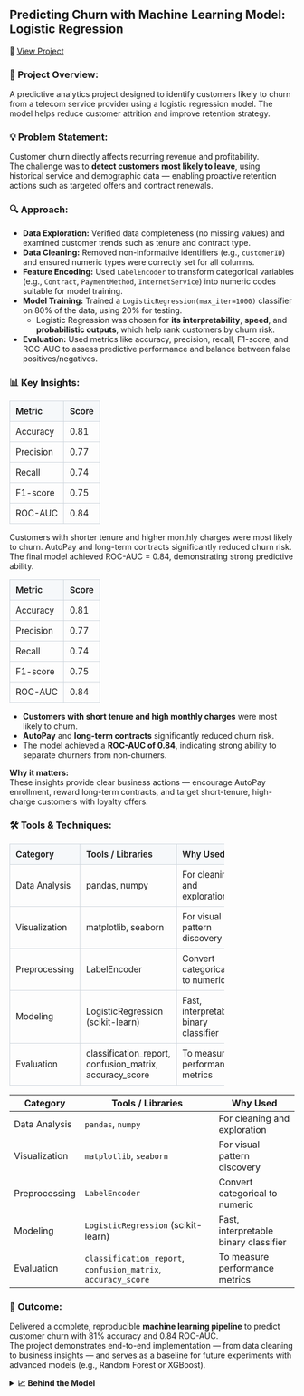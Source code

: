 ## Predicting Churn with Machine Learning Model: Logistic Regression 
📓 <a href="https://github.com/cdsouza2701/cdsouza2701/blob/main/Predicting_Churn_with_Machine_Learning_Model_Logistic_Regression.ipynb" target="_blank" rel="noopener noreferrer">View Project</a>



### 🧩 Project Overview: 
A predictive analytics project designed to identify customers likely to churn from a telecom service provider using a logistic regression model. The model helps reduce customer attrition and improve retention strategy.


### 💡 Problem Statement: 
Customer churn directly affects recurring revenue and profitability.  
The challenge was to **detect customers most likely to leave**, using historical service and demographic data — enabling proactive retention actions such as targeted offers and contract renewals.

### 🔍 Approach: 
- **Data Exploration:** Verified data completeness (no missing values) and examined customer trends such as tenure and contract type.  
- **Data Cleaning:** Removed non-informative identifiers (e.g., `customerID`) and ensured numeric types were correctly set for all columns.  
- **Feature Encoding:** Used `LabelEncoder` to transform categorical variables (e.g., `Contract`, `PaymentMethod`, `InternetService`) into numeric codes suitable for model training.  
- **Model Training:** Trained a `LogisticRegression(max_iter=1000)` classifier on 80% of the data, using 20% for testing.
  - Logistic Regression was chosen for **its interpretability**, **speed**, and **probabilistic outputs**, which help rank customers by churn risk.
- **Evaluation:** Used metrics like accuracy, precision, recall, F1-score, and ROC-AUC to assess predictive performance and balance between false positives/negatives.  

### 📊 Key Insights:

<table style="border-collapse:collapse; width:260px; font-size:0.95rem;">
  <tr>
    <th style="border:1px solid #d0d7de; background-color:#f6f8fa; text-align:left; padding:8px 10px; font-weight:600;">
      Metric
    </th>
    <th style="border:1px solid #d0d7de; background-color:#f6f8fa; text-align:left; padding:8px 10px; font-weight:600;">
      Score
    </th>
  </tr>
  <tr>
    <td style="border:1px solid #d0d7de; padding:8px 10px;">Accuracy</td>
    <td style="border:1px solid #d0d7de; padding:8px 10px;">0.81</td>
  </tr>
  <tr>
    <td style="border:1px solid #d0d7de; padding:8px 10px;">Precision</td>
    <td style="border:1px solid #d0d7de; padding:8px 10px;">0.77</td>
  </tr>
  <tr>
    <td style="border:1px solid #d0d7de; padding:8px 10px;">Recall</td>
    <td style="border:1px solid #d0d7de; padding:8px 10px;">0.74</td>
  </tr>
  <tr>
    <td style="border:1px solid #d0d7de; padding:8px 10px;">F1-score</td>
    <td style="border:1px solid #d0d7de; padding:8px 10px;">0.75</td>
  </tr>
  <tr>
    <td style="border:1px solid #d0d7de; padding:8px 10px;">ROC-AUC</td>
    <td style="border:1px solid #d0d7de; padding:8px 10px;">0.84</td>
  </tr>
</table>

Customers with shorter tenure and higher monthly charges were most likely to churn.
AutoPay and long-term contracts significantly reduced churn risk.
The final model achieved ROC-AUC = 0.84, demonstrating strong predictive ability.

<table style="border-collapse:collapse; width:260px; font-size:0.95rem;">
  <tr>
    <th style="border:1px solid #d0d7de; background-color:#f6f8fa; text-align:left; padding:8px 10px; font-weight:600;">Metric</th>
    <th style="border:1px solid #d0d7de; background-color:#f6f8fa; text-align:left; padding:8px 10px; font-weight:600;">Score</th>
  </tr>
  <tr><td style="border:1px solid #d0d7de; padding:8px 10px;">Accuracy</td><td style="border:1px solid #d0d7de; padding:8px 10px;">0.81</td></tr>
  <tr><td style="border:1px solid #d0d7de; padding:8px 10px;">Precision</td><td style="border:1px solid #d0d7de; padding:8px 10px;">0.77</td></tr>
  <tr><td style="border:1px solid #d0d7de; padding:8px 10px;">Recall</td><td style="border:1px solid #d0d7de; padding:8px 10px;">0.74</td></tr>
  <tr><td style="border:1px solid #d0d7de; padding:8px 10px;">F1-score</td><td style="border:1px solid #d0d7de; padding:8px 10px;">0.75</td></tr>
  <tr><td style="border:1px solid #d0d7de; padding:8px 10px;">ROC-AUC</td><td style="border:1px solid #d0d7de; padding:8px 10px;">0.84</td></tr>
</table>

- **Customers with short tenure and high monthly charges** were most likely to churn.  
- **AutoPay** and **long-term contracts** significantly reduced churn risk.  
- The model achieved a **ROC-AUC of 0.84**, indicating strong ability to separate churners from non-churners.  

**Why it matters:**  
These insights provide clear business actions — encourage AutoPay enrollment, reward long-term contracts, and target short-tenure, high-charge customers with loyalty offers.

### 🛠️ Tools & Techniques:

<table style="border-collapse:collapse; width:380px; font-size:0.95rem;">
  <tr>
    <th style="border:1px solid #d0d7de; background-color:#f6f8fa; text-align:left; padding:8px 10px; font-weight:600;">Category</th>
    <th style="border:1px solid #d0d7de; background-color:#f6f8fa; text-align:left; padding:8px 10px; font-weight:600;">Tools / Libraries</th>
    <th style="border:1px solid #d0d7de; background-color:#f6f8fa; text-align:left; padding:8px 10px; font-weight:600;">Why Used</th>
  </tr>
  <tr><td style="border:1px solid #d0d7de; padding:8px 10px;">Data Analysis</td><td style="border:1px solid #d0d7de; padding:8px 10px;">pandas, numpy</td><td style="border:1px solid #d0d7de; padding:8px 10px;">For cleaning and exploration</td></tr>
  <tr><td style="border:1px solid #d0d7de; padding:8px 10px;">Visualization</td><td style="border:1px solid #d0d7de; padding:8px 10px;">matplotlib, seaborn</td><td style="border:1px solid #d0d7de; padding:8px 10px;">For visual pattern discovery</td></tr>
  <tr><td style="border:1px solid #d0d7de; padding:8px 10px;">Preprocessing</td><td style="border:1px solid #d0d7de; padding:8px 10px;">LabelEncoder</td><td style="border:1px solid #d0d7de; padding:8px 10px;">Convert categorical to numeric</td></tr>
  <tr><td style="border:1px solid #d0d7de; padding:8px 10px;">Modeling</td><td style="border:1px solid #d0d7de; padding:8px 10px;">LogisticRegression (scikit-learn)</td><td style="border:1px solid #d0d7de; padding:8px 10px;">Fast, interpretable binary classifier</td></tr>
  <tr><td style="border:1px solid #d0d7de; padding:8px 10px;">Evaluation</td><td style="border:1px solid #d0d7de; padding:8px 10px;">classification_report, confusion_matrix, accuracy_score</td><td style="border:1px solid #d0d7de; padding:8px 10px;">To measure performance metrics</td></tr>
</table>

| Category | Tools / Libraries | Why Used |
|-----------|------------------|-----------|
| Data Analysis | `pandas`, `numpy` | For cleaning and exploration |
| Visualization | `matplotlib`, `seaborn` | For visual pattern discovery |
| Preprocessing | `LabelEncoder` | Convert categorical to numeric |
| Modeling | `LogisticRegression` (scikit-learn) | Fast, interpretable binary classifier |
| Evaluation | `classification_report`, `confusion_matrix`, `accuracy_score` | To measure performance metrics |

### 🚀 Outcome:
Delivered a complete, reproducible **machine learning pipeline** to predict customer churn with 81% accuracy and 0.84 ROC-AUC.  
The project demonstrates end-to-end implementation — from data cleaning to business insights — and serves as a baseline for future experiments with advanced models (e.g., Random Forest or XGBoost).


<details>
<summary><b>📈 Behind the Model</b></summary>
Your text here
</details>

